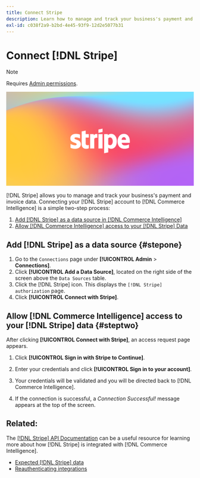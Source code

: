 ```yaml
---
title: Connect Stripe
description: Learn how to manage and track your business's payment and invoice data.
exl-id: c038f2a9-b2bd-4e45-93f9-12d2e5077b31
---
```

# Connect [!DNL Stripe]

>[!NOTE]
>
>Requires [Admin permissions](../../../administrator/user-management/user-management.md).

![](../../../assets/stripe-logo.png)

[!DNL Stripe] allows you to manage and track your business's payment and invoice data. Connecting your [!DNL Stripe] account to [!DNL Commerce Intelligence] is a simple two-step process:

1. [Add [!DNL Stripe] as a data source in [!DNL Commerce Intelligence]](#stepone)
1. [Allow [!DNL Commerce Intelligence] access to your [!DNL Stripe] Data](#steptwo)

## Add [!DNL Stripe] as a data source {#stepone}

1. Go to the `Connections` page under **[!UICONTROL Admin** > **Connections]**.
1. Click **[!UICONTROL Add a Data Source]**, located on the right side of the screen above the `Data Sources` table.
1. Click the [!DNL Stripe] icon. This displays the `[!DNL Stripe] authorization` page.
1. Click **[!UICONTROL Connect with Stripe]**.

## Allow [!DNL Commerce Intelligence] access to your [!DNL Stripe] data {#steptwo}

After clicking **[!UICONTROL Connect with Stripe]**, an access request page appears.

1. Click **[!UICONTROL Sign in with Stripe to Continue]**.

1. Enter your credentials and click **[!UICONTROL Sign in to your account]**.

1. Your credentials will be validated and you will be directed back to [!DNL Commerce Intelligence].

1. If the connection is successful, a *Connection Successful!* message appears at the top of the screen.

## Related:

The [[!DNL Stripe] API Documentation](https://stripe.com/docs/api) can be a useful resource for learning more about how [!DNL Stripe] is integrated with [!DNL Commerce Intelligence].

* [Expected [!DNL Stripe] data](../integrations/stripe-data.md)
* [Reauthenticating integrations](https://experienceleague.adobe.com/docs/commerce-knowledge-base/kb/how-to/mbi-reauthenticating-integrations.html?lang=en)
